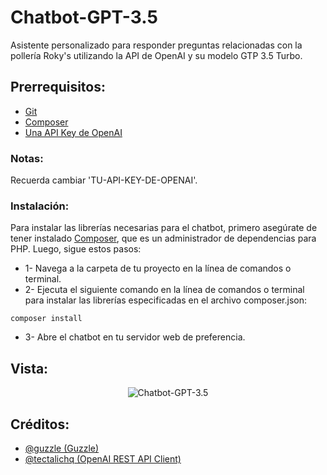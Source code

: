 # Chatbot-GPT-3.5
Asistente personalizado para responder preguntas relacionadas con la pollería Roky's utilizando la API de OpenAI y su modelo GTP 3.5 Turbo.
 
## Prerrequisitos:
- [Git](https://git-scm.com/)
- [Composer](https://getcomposer.org/)
- [Una API Key de OpenAI](https://platform.openai.com/account/api-keys)

### Notas:
Recuerda cambiar 'TU-API-KEY-DE-OPENAI'.

### Instalación: 
Para instalar las librerías necesarias para el chatbot, primero asegúrate de tener instalado [Composer](https://getcomposer.org/), que es un administrador de dependencias para PHP. Luego, sigue estos pasos:

- 1- Navega a la carpeta de tu proyecto en la línea de comandos o terminal.
- 2- Ejecuta el siguiente comando en la línea de comandos o terminal para instalar las librerías especificadas en el archivo composer.json:

```
composer install
```
- 3- Abre el chatbot en tu servidor web de preferencia.

## Vista:

<div align="center">
    <img src="https://s12.gifyu.com/images/Rokys.gif" alt="Chatbot-GPT-3.5">
</div>

## Créditos:
- [@guzzle (Guzzle)](https://github.com/guzzle)
- [@tectalichq (OpenAI REST API Client)](https://github.com/tectalichq)


 
 
